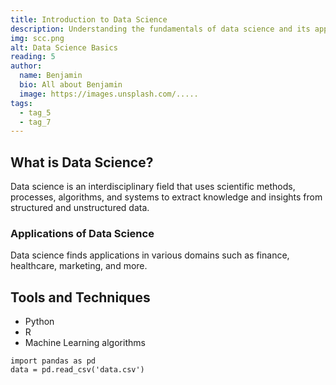 ```yaml
---
title: Introduction to Data Science
description: Understanding the fundamentals of data science and its applications
img: scc.png
alt: Data Science Basics
reading: 5
author:
  name: Benjamin
  bio: All about Benjamin
  image: https://images.unsplash.com/.....
tags:
  - tag_5
  - tag_7
---
```


## What is Data Science?

Data science is an interdisciplinary field that uses scientific methods, processes, algorithms, and systems to extract knowledge and insights from structured and unstructured data.

### Applications of Data Science

Data science finds applications in various domains such as finance, healthcare, marketing, and more.

## Tools and Techniques

- Python
- R
- Machine Learning algorithms

```python[data-science-basics.md]
import pandas as pd
data = pd.read_csv('data.csv')
```

<info-box>
  <template #info-box>
    Dive deeper into data science with hands-on projects and tutorials.
  </template>
</info-box>
